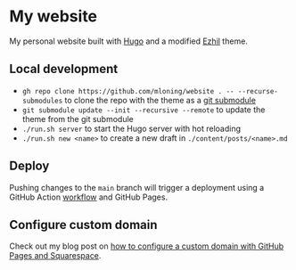 # My website

My personal website built with [Hugo] and a modified [Ezhil] theme.

[Hugo]: https://gohugo.io
[Ezhil]: https://github.com/mloning/ezhil

## Local development

* `gh repo clone https://github.com/mloning/website . -- --recurse-submodules` to clone the repo with the theme as a [git submodule]
* `git submodule update --init --recursive --remote` to update the theme from the git submodule
* `./run.sh server` to start the Hugo server with hot reloading
* `./run.sh new <name>` to create a new draft in `./content/posts/<name>.md`

[git submodule]: https://git-scm.com/book/en/v2/Git-Tools-Submodules

## Deploy 

Pushing changes to the `main` branch will trigger a deployment using a GitHub Action [workflow] and GitHub Pages.

[workflow]: https://github.com/mloning/website/actions/workflows/deploy.yaml 

## Configure custom domain

Check out my blog post on [how to configure a custom domain with GitHub Pages and Squarespace].

[how to configure a custom domain with GitHub Pages and Squarespace]: https://www.mloning.com/posts/configuring-custom-domain-with-github-pages-and-squarespace/
